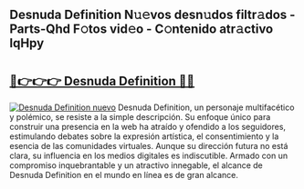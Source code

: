 ## Desnuda Definition N𝚞𝚎vos desn𝚞dos filtr𝚊dos - Parts-Qhd F𝚘tos vid𝚎o - C𝚘ntenido atr𝚊ctivo lqHpy

# <h2><a href="http://mb99zw4.tromn.icu/?c=Desnuda+Definition">🔗👉👉👉 Desnuda Definition 🔗🔗</a></h2>

[![Desnuda Definition nuevo](https://i.imgur.com/pEAQMta.gif)](http://mb99zw4.tromn.icu/?c=Desnuda+Definition)
Desnuda Definition, un personaje multifacético y polémico, se resiste a la simple descripción. Su enfoque único para construir una presencia en la web ha atraído y ofendido a los seguidores, estimulando debates sobre la expresión artística, el consentimiento y la esencia de las comunidades virtuales. Aunque su dirección futura no está clara, su influencia en los medios digitales es indiscutible. Armado con un compromiso inquebrantable y un atractivo innegable, el alcance de Desnuda Definition en el mundo en línea es de gran alcance.
